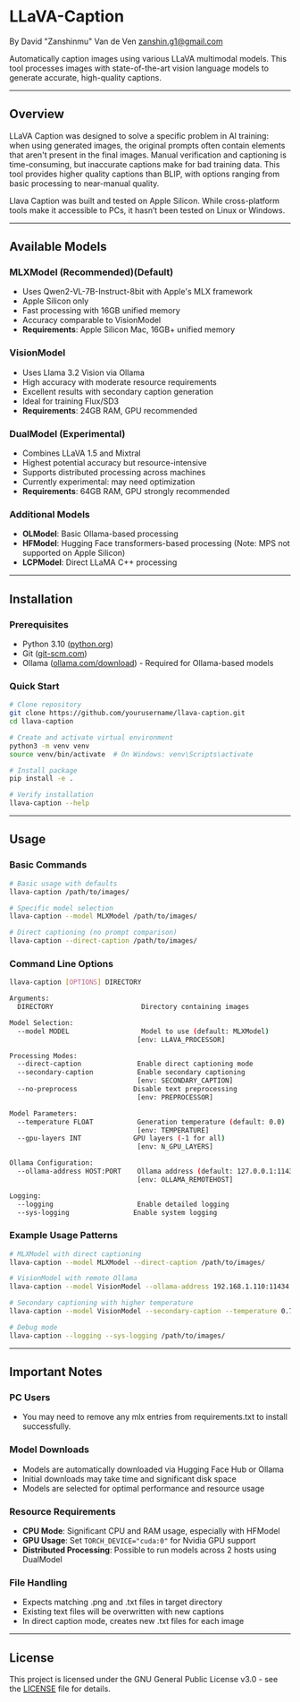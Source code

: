 # LLaVA-Caption

By David "Zanshinmu" Van de Ven
zanshin.g1@gmail.com

Automatically caption images using various LLaVA multimodal models. This tool processes images with state-of-the-art vision language models to generate accurate, high-quality captions.

---

## Overview

LLaVA Caption was designed to solve a specific problem in AI training: when using generated images, the original prompts often contain elements that aren't present in the final images. Manual verification and captioning is time-consuming, but inaccurate captions make for bad training data. This tool provides higher quality captions than BLIP, with options ranging from basic processing to near-manual quality.

Llava Caption was built and tested on Apple Silicon. While cross-platform tools make it accessible to PCs, it hasn’t been tested on Linux or Windows. 

---

## Available Models

### MLXModel (Recommended)(Default)
- Uses Qwen2-VL-7B-Instruct-8bit with Apple's MLX framework
- Apple Silicon only
- Fast processing with 16GB unified memory
- Accuracy comparable to VisionModel
- **Requirements**: Apple Silicon Mac, 16GB+ unified memory

### VisionModel
- Uses Llama 3.2 Vision via Ollama
- High accuracy with moderate resource requirements
- Excellent results with secondary caption generation
- Ideal for training Flux/SD3
- **Requirements**: 24GB RAM, GPU recommended

### DualModel (Experimental)
- Combines LLaVA 1.5 and Mixtral
- Highest potential accuracy but resource-intensive
- Supports distributed processing across machines
- Currently experimental: may need optimization
- **Requirements**: 64GB RAM, GPU strongly recommended

### Additional Models
- **OLModel**: Basic Ollama-based processing
- **HFModel**: Hugging Face transformers-based processing (Note: MPS not supported on Apple Silicon)
- **LCPModel**: Direct LLaMA C++ processing

---

## Installation

### Prerequisites
- Python 3.10 ([python.org](https://www.python.org/downloads/))
- Git ([git-scm.com](https://git-scm.com/))
- Ollama ([ollama.com/download](https://ollama.com/download)) - Required for Ollama-based models

### Quick Start
```bash
# Clone repository
git clone https://github.com/yourusername/llava-caption.git
cd llava-caption

# Create and activate virtual environment
python3 -m venv venv
source venv/bin/activate  # On Windows: venv\Scripts\activate

# Install package
pip install -e .

# Verify installation
llava-caption --help
```

---

## Usage

### Basic Commands
```bash
# Basic usage with defaults
llava-caption /path/to/images/

# Specific model selection
llava-caption --model MLXModel /path/to/images/

# Direct captioning (no prompt comparison)
llava-caption --direct-caption /path/to/images/
```

### Command Line Options
```bash
llava-caption [OPTIONS] DIRECTORY

Arguments:
  DIRECTORY                      Directory containing images

Model Selection:
  --model MODEL                  Model to use (default: MLXModel)
                                [env: LLAVA_PROCESSOR]

Processing Modes:
  --direct-caption              Enable direct captioning mode
  --secondary-caption           Enable secondary captioning
                                [env: SECONDARY_CAPTION]
  --no-preprocess              Disable text preprocessing
                                [env: PREPROCESSOR]

Model Parameters:
  --temperature FLOAT           Generation temperature (default: 0.0)
                                [env: TEMPERATURE]
  --gpu-layers INT             GPU layers (-1 for all)
                                [env: N_GPU_LAYERS]

Ollama Configuration:
  --ollama-address HOST:PORT    Ollama address (default: 127.0.0.1:11434)
                                [env: OLLAMA_REMOTEHOST]

Logging:
  --logging                     Enable detailed logging
  --sys-logging                Enable system logging
```

### Example Usage Patterns
```bash
# MLXModel with direct captioning
llava-caption --model MLXModel --direct-caption /path/to/images/

# VisionModel with remote Ollama
llava-caption --model VisionModel --ollama-address 192.168.1.110:11434 /path/to/images/

# Secondary captioning with higher temperature
llava-caption --model VisionModel --secondary-caption --temperature 0.7 /path/to/images/

# Debug mode
llava-caption --logging --sys-logging /path/to/images/
```

---

## Important Notes

### PC Users
- You may need to remove any mlx entries from requirements.txt to install successfully. 

### Model Downloads
- Models are automatically downloaded via Hugging Face Hub or Ollama
- Initial downloads may take time and significant disk space
- Models are selected for optimal performance and resource usage

### Resource Requirements
- **CPU Mode**: Significant CPU and RAM usage, especially with HFModel
- **GPU Usage**: Set `TORCH_DEVICE="cuda:0"` for Nvidia GPU support
- **Distributed Processing**: Possible to run models across 2 hosts using DualModel

### File Handling
- Expects matching .png and .txt files in target directory
- Existing text files will be overwritten with new captions
- In direct caption mode, creates new .txt files for each image

---

## License

This project is licensed under the GNU General Public License v3.0 - see the [LICENSE](LICENSE) file for details.
